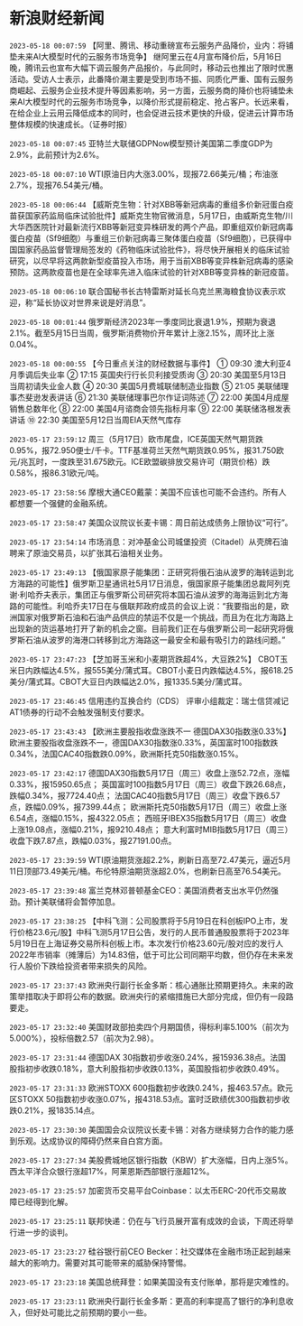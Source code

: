 # 新浪财经新闻
`2023-05-18 00:07:59` 【阿里、腾讯、移动重磅宣布云服务产品降价，业内：将铺垫未来AI大模型时代的云服务市场竞争】 继阿里云在4月宣布降价后，5月16日晚，腾讯云也宣布大幅下调云服务产品报价，与此同时，移动云也推出了限时优惠活动。受访人士表示，此番降价潮主要是受到市场不振、同质化严重、国有云服务商崛起、云服务企业技术提升等因素影响，另一方面，云服务商的降价也将铺垫未来AI大模型时代的云服务市场竞争，以降价形式提前稳定、抢占客户。长远来看，在给企业上云用云降低成本的同时，也会促进云技术更快的升级，促进云计算市场整体规模的快速成长。（证券时报）

`2023-05-18 00:07:45` 亚特兰大联储GDPNow模型预计美国第二季度GDP为2.9%，此前预计为2.6%。

`2023-05-18 00:07:10` WTI原油日内大涨3.00%，现报72.66美元/桶；布油涨2.7%，现报76.54美元/桶。

`2023-05-18 00:06:44` 【威斯克生物：针对XBB等新冠病毒的重组多价新冠蛋白疫苗获国家药监局临床试验批件】威斯克生物官微消息，5月17日，由威斯克生物/川大华西医院针对最新流行XBB等新冠变异株研发的两个产品，即重组双价新冠病毒蛋白疫苗（Sf9细胞）与重组三价新冠病毒三聚体蛋白疫苗（Sf9细胞），已获得中国国家药品监督管理局签发的《药物临床试验批件》，将尽快开展相关的临床试验研究，以尽早将这两款新型疫苗投入市场，用于当前XBB等变异株新冠病毒的感染预防。这两款疫苗也是在全球率先进入临床试验的针对XBB等变异株的新冠疫苗。

`2023-05-18 00:06:10` 联合国秘书长古特雷斯对延长乌克兰黑海粮食协议表示欢迎，称“延长协议对世界来说是好消息”。

`2023-05-18 00:01:44` 俄罗斯经济2023年一季度同比衰退1.9%，预期为衰退2.1%。截至5月15日当周，俄罗斯消费物价开年累计上涨2.15%，周环比上涨0.04%。

`2023-05-18 00:00:55` 【今日重点关注的财经数据与事件】
① 09:30 澳大利亚4月季调后失业率
② 17:15 英国央行行长贝利接受质询
③ 20:30 美国至5月13日当周初请失业金人数
④ 20:30 美国5月费城联储制造业指数
⑤ 21:05 美联储理事杰斐逊发表讲话
⑥ 21:30 美联储理事巴尔作证词陈述
⑦ 22:00 美国4月成屋销售总数年化
⑧ 22:00 美国4月谘商会领先指标月率
⑨ 22:00 美联储洛根发表讲话
⑩ 22:30 美国至5月12日当周EIA天然气库存

`2023-05-17 23:59:12` 周三（5月17日）欧市尾盘，ICE英国天然气期货跌0.95%，报72.950便士/千卡。TTF基准荷兰天然气期货跌0.95%，报31.750欧元/兆瓦时，一度跌至31.675欧元。ICE欧盟碳排放交易许可（期货价格）跌0.58%，报86.31欧元/吨。

`2023-05-17 23:58:56` 摩根大通CEO戴蒙：美国不应该也可能不会违约。所有人都想要一个强健的金融系统。

`2023-05-17 23:58:47` 美国众议院议长麦卡锡：周日前达成债务上限协议“可行”。

`2023-05-17 23:54:14` 市场消息：对冲基金公司城堡投资（Citadel）从壳牌石油聘来了原油交易员，以扩张其石油相关业务。

`2023-05-17 23:49:13` 【俄国家原子能集团：正研究将俄石油从波罗的海转运到北方海路的可能性】俄罗斯卫星通讯社5月17日消息，俄国家原子能集团总裁阿列克谢·利哈乔夫表示，集团正与俄罗斯公司研究将本国石油从波罗的海海运到北方海路的可能性。利哈乔夫17日在与俄联邦政府成员的会议上说：“我要指出的是，欧洲国家对俄罗斯石油和石油产品供应的禁运不仅是一个挑战，而且为在北方海路上出现新的货运基地打开了新的机会之窗。目前我们正在与俄罗斯公司一起研究将俄罗斯石油从波罗的海港口转移到北方海路这一最安全和最有吸引力的路线问题。”

`2023-05-17 23:47:23` 【芝加哥玉米和小麦期货跌超4%，大豆跌2%】 CBOT玉米日内跌幅达4.5%，报555美分/蒲式耳。CBOT小麦日内跌幅达4.5%，报618.25美分/蒲式耳。CBOT大豆日内跌幅达2.0%，报1335.5美分/蒲式耳。

`2023-05-17 23:46:45` 信用违约互换合约（CDS） 评审小组裁定：瑞士信贷减记AT1债券的行动不会触发强制支付要求。

`2023-05-17 23:43:43` 【欧洲主要股指收盘涨跌不一 德国DAX30指数涨0.33%】欧洲主要股指收盘涨跌不一，德国DAX30指数涨0.33%，英国富时100指数跌0.34%，法国CAC40指数跌0.09%，欧洲斯托克50指数涨0.15%。

`2023-05-17 23:42:17`   德国DAX30指数5月17日（周三）收盘上涨52.72点，涨幅0.33%，报15950.65点；
英国富时100指数5月17日（周三）收盘下跌26.68点，跌幅0.34%，报7724.40点；
法国CAC40指数5月17日（周三）收盘下跌6.57点，跌幅0.09%，报7399.44点；
欧洲斯托克50指数5月17日（周三）收盘上涨6.54点，涨幅0.15%，报4322.05点；
西班牙IBEX35指数5月17日（周三）收盘上涨19.08点，涨幅0.21%，报9210.48点；
意大利富时MIB指数5月17日（周三）收盘下跌7.87点，跌幅0.03%，报27191.00点。

`2023-05-17 23:39:59`   WTI原油期货涨超2.2%，刷新日高至72.47美元，逼近5月11日顶部73.49美元/桶。布伦特原油期货涨超2.0%，也刷新日高至76.54美元。

`2023-05-17 23:39:48` 富兰克林邓普顿基金CEO：美国消费者支出水平仍然强劲。预计美联储将会暂停加息。

`2023-05-17 23:38:25` 【中科飞测：公司股票将于5月19日在科创板IPO上市，发行价格23.6元/股】中科飞测5月17日公告，发行的人民币普通股股票将于2023年5月19日在上海证券交易所科创板上市。本次发行价格23.60元/股对应的发行人2022年市销率（摊薄后）为14.83倍，低于可比公司同期平均数，但仍存在未来发行人股价下跌给投资者带来损失的风险。

`2023-05-17 23:37:43` 欧洲央行副行长金多斯：核心通胀比预期更持久。未来的政策举措取决于即将公布的数据。欧洲央行的紧缩措施已大部分完成，但仍有一段路要走。

`2023-05-17 23:32:40` 美国财政部拍卖四个月期国债，得标利率5.100%（前次为5.000%），投标倍数2.57（前次为2.98）。

`2023-05-17 23:31:44`   德国DAX 30指数初步收涨0.24%，报15936.38点。法国股指初步收跌0.18%，意大利股指初步收跌0.13%，英国股指初步收跌0.49%。

`2023-05-17 23:31:33`   欧洲STOXX 600指数初步收跌0.24%，报463.57点。欧元区STOXX 50指数初步收涨0.07%，报4318.53点。富时泛欧绩优300指数初步收跌0.21%，报1835.14点。

`2023-05-17 23:30:30` 美国国会众议院议长麦卡锡：对各方继续努力合作的能力感到乐观。达成协议的障碍仍然来自白宫方面。

`2023-05-17 23:27:34` 美股费城地区银行指数（KBW）扩大涨幅，日内上涨5%。西太平洋合众银行涨超17%，阿莱恩斯西部银行涨超12%。

`2023-05-17 23:25:57` 加密货币交易平台Coinbase：以太币ERC-20代币交易故障已经得到化解。

`2023-05-17 23:25:11` 联邦快递：仍在与飞行员展开富有成效的会谈，下周还将举行进一步的谈判。

`2023-05-17 23:23:27` 硅谷银行前CEO Becker：社交媒体在金融市场正起到越来越大的影响力。需要对其可能带来的威胁保持警惕。

`2023-05-17 23:23:18` 美国总统拜登：如果美国没有支付账单，那将是灾难性的。

`2023-05-17 23:23:11` 欧洲央行副行长金多斯：更高的利率提高了银行的净利息收入，但好处可能比之前预期的要小一些。


